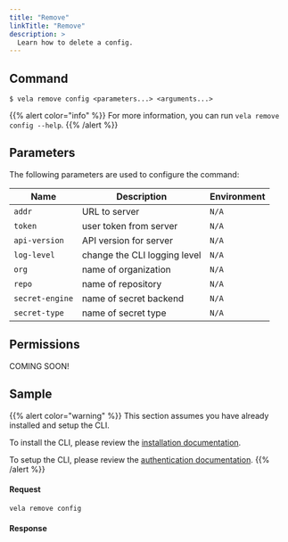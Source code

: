 ```yaml
---
title: "Remove"
linkTitle: "Remove"
description: >
  Learn how to delete a config.
---
```


## Command

```
$ vela remove config <parameters...> <arguments...>
```

{{% alert color="info" %}}
For more information, you can run `vela remove config --help`.
{{% /alert %}}

## Parameters

The following parameters are used to configure the command:

| Name            | Description                  | Environment |
| --------------- | ---------------------------- | ----------- |
| `addr`          | URL to server                | `N/A`       |
| `token`         | user token from server       | `N/A`       |
| `api-version`   | API version for server       | `N/A`       |
| `log-level`     | change the CLI logging level | `N/A`       |
| `org`           | name of organization         | `N/A`       |
| `repo`          | name of repository           | `N/A`       |
| `secret-engine` | name of secret backend       | `N/A`       |
| `secret-type`   | name of secret type          | `N/A`       |

## Permissions

COMING SOON!

## Sample

{{% alert color="warning" %}}
This section assumes you have already installed and setup the CLI.

To install the CLI, please review the [installation documentation](/docs/cli/install/).

To setup the CLI, please review the [authentication documentation](/docs/cli/authentication).
{{% /alert %}}

#### Request

```sh
vela remove config
```

#### Response
